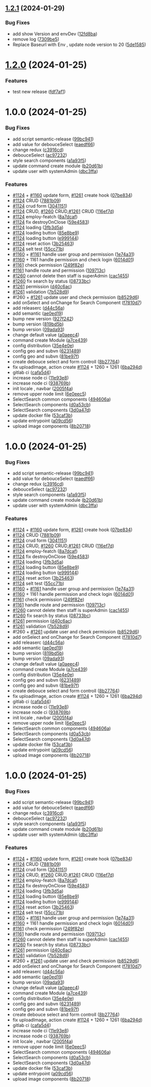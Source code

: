 ## [1.2.1](https://gitlab.com/worldtech-ltd/worldpharma-dashboard/compare/v1.2.0...v1.2.1) (2024-01-29)


### Bug Fixes

* add show Version and envDev ([12fd8ba](https://gitlab.com/worldtech-ltd/worldpharma-dashboard/commit/12fd8bad857e8024dfff0fbb6d925559f562ad1d))
* remove log ([7309be5](https://gitlab.com/worldtech-ltd/worldpharma-dashboard/commit/7309be54bd078bcd94289efde7cc04ea774f641e))
* Replace Baseurl with Env , update node version to 20 ([5de1585](https://gitlab.com/worldtech-ltd/worldpharma-dashboard/commit/5de15858a4d4e4fd02fba6879f6461ca2ad4449f))

# [1.2.0](https://gitlab.com/worldtech-ltd/worldpharma-dashboard/compare/v1.1.0...v1.2.0) (2024-01-25)


### Features

* test new release ([fdf7af1](https://gitlab.com/worldtech-ltd/worldpharma-dashboard/commit/fdf7af1e777069b7a14bca5abe49a4543a48db61))

# 1.0.0 (2024-01-25)


### Bug Fixes

* add script semantic-release ([99bc941](https://gitlab.com/worldtech-ltd/worldpharma-dashboard/commit/99bc941dfa65032ba750ccee68597cad5f86aa44))
* add value for debouceSelect ([eaedf66](https://gitlab.com/worldtech-ltd/worldpharma-dashboard/commit/eaedf663a51392e7364dfe99956d8ea68df58524))
* change redux ([c3916cd](https://gitlab.com/worldtech-ltd/worldpharma-dashboard/commit/c3916cd254c563b3d5375e7ab53d9fcb85ef429c))
* debouceSelect ([ac97232](https://gitlab.com/worldtech-ltd/worldpharma-dashboard/commit/ac972325227c843b027415547be7a0f815e8c76a))
* style search components ([a1a93f5](https://gitlab.com/worldtech-ltd/worldpharma-dashboard/commit/a1a93f5f802866b45a285403bac153cfedb02ee8))
* update command create module ([b20d61b](https://gitlab.com/worldtech-ltd/worldpharma-dashboard/commit/b20d61b2a3d50bca5a19895c14d97f3713737491))
* update user with systemAdmin ([dbc3ffa](https://gitlab.com/worldtech-ltd/worldpharma-dashboard/commit/dbc3ffa8933c0accdfb6a9be0480a98352b9ea68))


### Features

* [#1124](https://gitlab.com/worldtech-ltd/worldpharma-dashboard/issues/1124) +  [#1160](https://gitlab.com/worldtech-ltd/worldpharma-dashboard/issues/1160) update form, [#1261](https://gitlab.com/worldtech-ltd/worldpharma-dashboard/issues/1261) create hook ([07be834](https://gitlab.com/worldtech-ltd/worldpharma-dashboard/commit/07be8347b99f743d4d8e8d585c425e3fcbc93dba))
* [#1124](https://gitlab.com/worldtech-ltd/worldpharma-dashboard/issues/1124) CRUD ([7881b09](https://gitlab.com/worldtech-ltd/worldpharma-dashboard/commit/7881b097a60150f244780083c48d0c96e623e512))
* [#1124](https://gitlab.com/worldtech-ltd/worldpharma-dashboard/issues/1124) crud form ([3041151](https://gitlab.com/worldtech-ltd/worldpharma-dashboard/commit/304115196fb730520271a86a419cfe16312266f7))
* [#1124](https://gitlab.com/worldtech-ltd/worldpharma-dashboard/issues/1124) CRUD, [#1260](https://gitlab.com/worldtech-ltd/worldpharma-dashboard/issues/1260) CRUD,[#1261](https://gitlab.com/worldtech-ltd/worldpharma-dashboard/issues/1261) CRUD ([116ef7d](https://gitlab.com/worldtech-ltd/worldpharma-dashboard/commit/116ef7dc83254d145d42a533730b0f8073216700))
* [#1124](https://gitlab.com/worldtech-ltd/worldpharma-dashboard/issues/1124) employ-featch ([8a7dcaf](https://gitlab.com/worldtech-ltd/worldpharma-dashboard/commit/8a7dcafd96fab8a81188de08ded7073f9458a4da))
* [#1124](https://gitlab.com/worldtech-ltd/worldpharma-dashboard/issues/1124) fix destroyOnClose ([59e4583](https://gitlab.com/worldtech-ltd/worldpharma-dashboard/commit/59e45836e913e1aef0ff1a79ff572c5cc9ffd439))
* [#1124](https://gitlab.com/worldtech-ltd/worldpharma-dashboard/issues/1124) loading ([3fb3d5a](https://gitlab.com/worldtech-ltd/worldpharma-dashboard/commit/3fb3d5ab805d5e749c3c59cd3f43fdc1918ee5e8))
* [#1124](https://gitlab.com/worldtech-ltd/worldpharma-dashboard/issues/1124) loading button ([85e8be9](https://gitlab.com/worldtech-ltd/worldpharma-dashboard/commit/85e8be9997e3913dde04e6f7a1899b1c3a1d4ad4))
* [#1124](https://gitlab.com/worldtech-ltd/worldpharma-dashboard/issues/1124) loading button ([e999144](https://gitlab.com/worldtech-ltd/worldpharma-dashboard/commit/e99914408c0e9c85487f96e7169c0b2192580a46))
* [#1124](https://gitlab.com/worldtech-ltd/worldpharma-dashboard/issues/1124) reset action ([3b25463](https://gitlab.com/worldtech-ltd/worldpharma-dashboard/commit/3b254637bfc87fc33e2674cf0ccd819917e99b4a))
* [#1124](https://gitlab.com/worldtech-ltd/worldpharma-dashboard/issues/1124) selt test ([55cc71b](https://gitlab.com/worldtech-ltd/worldpharma-dashboard/commit/55cc71b69ec35eb233c2b98d7310505bdd388e7f))
* [#1160](https://gitlab.com/worldtech-ltd/worldpharma-dashboard/issues/1160) + [#1161](https://gitlab.com/worldtech-ltd/worldpharma-dashboard/issues/1161) handle user group and permission ([1e74a31](https://gitlab.com/worldtech-ltd/worldpharma-dashboard/commit/1e74a31fa24290ddd2d3c9334573b59a95cb85c5))
* [#1160](https://gitlab.com/worldtech-ltd/worldpharma-dashboard/issues/1160) + 1161 handle permission and check login ([6014d01](https://gitlab.com/worldtech-ltd/worldpharma-dashboard/commit/6014d0138311882287b49de643df84d6bd0c595e))
* [#1161](https://gitlab.com/worldtech-ltd/worldpharma-dashboard/issues/1161) check permission ([249f82e](https://gitlab.com/worldtech-ltd/worldpharma-dashboard/commit/249f82e93b66a9b0648fea85463637b68b57cf96))
* [#1161](https://gitlab.com/worldtech-ltd/worldpharma-dashboard/issues/1161) handle route and permission ([109713c](https://gitlab.com/worldtech-ltd/worldpharma-dashboard/commit/109713c3c95321f140d25aa970ffca85b1bd6206))
* [#1260](https://gitlab.com/worldtech-ltd/worldpharma-dashboard/issues/1260) cannot delete then staff is superAdmin ([cac1455](https://gitlab.com/worldtech-ltd/worldpharma-dashboard/commit/cac1455f91f1df4192574e5920dbc49a6557c9d0))
* [#1260](https://gitlab.com/worldtech-ltd/worldpharma-dashboard/issues/1260) fix search by status ([08733bc](https://gitlab.com/worldtech-ltd/worldpharma-dashboard/commit/08733bc3b6d8f115ed9ea8bb7a3032811fa5917c))
* [#1261](https://gitlab.com/worldtech-ltd/worldpharma-dashboard/issues/1261) permission ([d40c6ac](https://gitlab.com/worldtech-ltd/worldpharma-dashboard/commit/d40c6accc6ed030ae7e692738583156d948dc8f8))
* [#1261](https://gitlab.com/worldtech-ltd/worldpharma-dashboard/issues/1261) validation ([7b528d9](https://gitlab.com/worldtech-ltd/worldpharma-dashboard/commit/7b528d90d0e54066c5588d6060b0b258d3f698e4))
* #!260 + [#1261](https://gitlab.com/worldtech-ltd/worldpharma-dashboard/issues/1261) update user and check permission ([b8529d6](https://gitlab.com/worldtech-ltd/worldpharma-dashboard/commit/b8529d6c3ffa1d28ae6df942dde28d64e5e13436))
* add onSelect and onChange for Search Component ([f7810d7](https://gitlab.com/worldtech-ltd/worldpharma-dashboard/commit/f7810d7a1eb144a541b26cc74a3673106fe9df4a))
* add releaserc ([d44c56a](https://gitlab.com/worldtech-ltd/worldpharma-dashboard/commit/d44c56a2e40596333d93865cdf6c8d37d315d46f))
* add semantic ([ae0ed19](https://gitlab.com/worldtech-ltd/worldpharma-dashboard/commit/ae0ed19969a46e71f2510d4f90bf3218d085ef34))
* bump new version ([927f242](https://gitlab.com/worldtech-ltd/worldpharma-dashboard/commit/927f24219d01fff772311404e9c31fe7869f3d93))
* bump version ([819bd5b](https://gitlab.com/worldtech-ltd/worldpharma-dashboard/commit/819bd5bb3807085c704834f5c2804d4619ac1b02))
* bump version ([09ada93](https://gitlab.com/worldtech-ltd/worldpharma-dashboard/commit/09ada9324fe340d15f7f4fe4ba33953a2cf54306))
* change default value ([a0aeec4](https://gitlab.com/worldtech-ltd/worldpharma-dashboard/commit/a0aeec4274f2a6111225e549ef88456e03f5e997))
* command create Module ([a7ce439](https://gitlab.com/worldtech-ltd/worldpharma-dashboard/commit/a7ce439c88b08e158eacf71bb45dad7976c673ac))
* config distribution ([35e4e0e](https://gitlab.com/worldtech-ltd/worldpharma-dashboard/commit/35e4e0e46589d1f5ad12262cbd3c03c7ab7131db))
* config geo and subvn ([6231489](https://gitlab.com/worldtech-ltd/worldpharma-dashboard/commit/6231489a0b059c7550206906be9dbbc9597a310f))
* config geo and subvn ([81be97f](https://gitlab.com/worldtech-ltd/worldpharma-dashboard/commit/81be97fcadf4131f0783a77f84a5172bdea0ed46))
* create debouce select and form controll ([8b27764](https://gitlab.com/worldtech-ltd/worldpharma-dashboard/commit/8b2776480e10b57ec864a87cbc89581005415e6b))
* fix uploadImage, action create [#1124](https://gitlab.com/worldtech-ltd/worldpharma-dashboard/issues/1124) + 1260 + 1261 ([6ba294d](https://gitlab.com/worldtech-ltd/worldpharma-dashboard/commit/6ba294dbd2213c5a81f976af7a2d58590865b148))
* gitlab ci ([cafa5d4](https://gitlab.com/worldtech-ltd/worldpharma-dashboard/commit/cafa5d4cb92fb1406df01925bb2cb49a3305b88d))
* increase node ci ([11e93e8](https://gitlab.com/worldtech-ltd/worldpharma-dashboard/commit/11e93e85c916e426bc49ffab61685cc138a5060b))
* increase node ci ([938769b](https://gitlab.com/worldtech-ltd/worldpharma-dashboard/commit/938769b96850226dd3df6310728e0069e5035483))
* init locale , navbar ([2005f4a](https://gitlab.com/worldtech-ltd/worldpharma-dashboard/commit/2005f4ad8683f94239c17a4f23a18a7ff76cdd04))
* remove  upper node limit ([6e0eec5](https://gitlab.com/worldtech-ltd/worldpharma-dashboard/commit/6e0eec5fc25292ced95a691ce0a48a3468fdbf62))
* SelectSearch common components ([494606a](https://gitlab.com/worldtech-ltd/worldpharma-dashboard/commit/494606af1501c2f03963d8aa7b6c229d3c200c03))
* SelectSearch components ([d0a53cb](https://gitlab.com/worldtech-ltd/worldpharma-dashboard/commit/d0a53cbabc8af7dfb2d5dc6a6ab88c3abcbb662c))
* SelectSearch components ([3d0a47d](https://gitlab.com/worldtech-ltd/worldpharma-dashboard/commit/3d0a47d175c15844f11791a8d3b29d625fd456da))
* update docker file ([53caf3b](https://gitlab.com/worldtech-ltd/worldpharma-dashboard/commit/53caf3bcb20c556a9280d05155fefaa7420d5400))
* update entrypoint ([a09cd56](https://gitlab.com/worldtech-ltd/worldpharma-dashboard/commit/a09cd56049bfe55fdf7f211b1ea5e13047c378a1))
* upload image components ([8b20718](https://gitlab.com/worldtech-ltd/worldpharma-dashboard/commit/8b2071885436b8d04f56a2de0ca568b09316b4da))

# 1.0.0 (2024-01-25)


### Bug Fixes

* add script semantic-release ([99bc941](https://gitlab.com/worldtech-ltd/worldpharma-dashboard/commit/99bc941dfa65032ba750ccee68597cad5f86aa44))
* add value for debouceSelect ([eaedf66](https://gitlab.com/worldtech-ltd/worldpharma-dashboard/commit/eaedf663a51392e7364dfe99956d8ea68df58524))
* change redux ([c3916cd](https://gitlab.com/worldtech-ltd/worldpharma-dashboard/commit/c3916cd254c563b3d5375e7ab53d9fcb85ef429c))
* debouceSelect ([ac97232](https://gitlab.com/worldtech-ltd/worldpharma-dashboard/commit/ac972325227c843b027415547be7a0f815e8c76a))
* style search components ([a1a93f5](https://gitlab.com/worldtech-ltd/worldpharma-dashboard/commit/a1a93f5f802866b45a285403bac153cfedb02ee8))
* update command create module ([b20d61b](https://gitlab.com/worldtech-ltd/worldpharma-dashboard/commit/b20d61b2a3d50bca5a19895c14d97f3713737491))
* update user with systemAdmin ([dbc3ffa](https://gitlab.com/worldtech-ltd/worldpharma-dashboard/commit/dbc3ffa8933c0accdfb6a9be0480a98352b9ea68))


### Features

* [#1124](https://gitlab.com/worldtech-ltd/worldpharma-dashboard/issues/1124) +  [#1160](https://gitlab.com/worldtech-ltd/worldpharma-dashboard/issues/1160) update form, [#1261](https://gitlab.com/worldtech-ltd/worldpharma-dashboard/issues/1261) create hook ([07be834](https://gitlab.com/worldtech-ltd/worldpharma-dashboard/commit/07be8347b99f743d4d8e8d585c425e3fcbc93dba))
* [#1124](https://gitlab.com/worldtech-ltd/worldpharma-dashboard/issues/1124) CRUD ([7881b09](https://gitlab.com/worldtech-ltd/worldpharma-dashboard/commit/7881b097a60150f244780083c48d0c96e623e512))
* [#1124](https://gitlab.com/worldtech-ltd/worldpharma-dashboard/issues/1124) crud form ([3041151](https://gitlab.com/worldtech-ltd/worldpharma-dashboard/commit/304115196fb730520271a86a419cfe16312266f7))
* [#1124](https://gitlab.com/worldtech-ltd/worldpharma-dashboard/issues/1124) CRUD, [#1260](https://gitlab.com/worldtech-ltd/worldpharma-dashboard/issues/1260) CRUD,[#1261](https://gitlab.com/worldtech-ltd/worldpharma-dashboard/issues/1261) CRUD ([116ef7d](https://gitlab.com/worldtech-ltd/worldpharma-dashboard/commit/116ef7dc83254d145d42a533730b0f8073216700))
* [#1124](https://gitlab.com/worldtech-ltd/worldpharma-dashboard/issues/1124) employ-featch ([8a7dcaf](https://gitlab.com/worldtech-ltd/worldpharma-dashboard/commit/8a7dcafd96fab8a81188de08ded7073f9458a4da))
* [#1124](https://gitlab.com/worldtech-ltd/worldpharma-dashboard/issues/1124) fix destroyOnClose ([59e4583](https://gitlab.com/worldtech-ltd/worldpharma-dashboard/commit/59e45836e913e1aef0ff1a79ff572c5cc9ffd439))
* [#1124](https://gitlab.com/worldtech-ltd/worldpharma-dashboard/issues/1124) loading ([3fb3d5a](https://gitlab.com/worldtech-ltd/worldpharma-dashboard/commit/3fb3d5ab805d5e749c3c59cd3f43fdc1918ee5e8))
* [#1124](https://gitlab.com/worldtech-ltd/worldpharma-dashboard/issues/1124) loading button ([85e8be9](https://gitlab.com/worldtech-ltd/worldpharma-dashboard/commit/85e8be9997e3913dde04e6f7a1899b1c3a1d4ad4))
* [#1124](https://gitlab.com/worldtech-ltd/worldpharma-dashboard/issues/1124) loading button ([e999144](https://gitlab.com/worldtech-ltd/worldpharma-dashboard/commit/e99914408c0e9c85487f96e7169c0b2192580a46))
* [#1124](https://gitlab.com/worldtech-ltd/worldpharma-dashboard/issues/1124) reset action ([3b25463](https://gitlab.com/worldtech-ltd/worldpharma-dashboard/commit/3b254637bfc87fc33e2674cf0ccd819917e99b4a))
* [#1124](https://gitlab.com/worldtech-ltd/worldpharma-dashboard/issues/1124) selt test ([55cc71b](https://gitlab.com/worldtech-ltd/worldpharma-dashboard/commit/55cc71b69ec35eb233c2b98d7310505bdd388e7f))
* [#1160](https://gitlab.com/worldtech-ltd/worldpharma-dashboard/issues/1160) + [#1161](https://gitlab.com/worldtech-ltd/worldpharma-dashboard/issues/1161) handle user group and permission ([1e74a31](https://gitlab.com/worldtech-ltd/worldpharma-dashboard/commit/1e74a31fa24290ddd2d3c9334573b59a95cb85c5))
* [#1160](https://gitlab.com/worldtech-ltd/worldpharma-dashboard/issues/1160) + 1161 handle permission and check login ([6014d01](https://gitlab.com/worldtech-ltd/worldpharma-dashboard/commit/6014d0138311882287b49de643df84d6bd0c595e))
* [#1161](https://gitlab.com/worldtech-ltd/worldpharma-dashboard/issues/1161) check permission ([249f82e](https://gitlab.com/worldtech-ltd/worldpharma-dashboard/commit/249f82e93b66a9b0648fea85463637b68b57cf96))
* [#1161](https://gitlab.com/worldtech-ltd/worldpharma-dashboard/issues/1161) handle route and permission ([109713c](https://gitlab.com/worldtech-ltd/worldpharma-dashboard/commit/109713c3c95321f140d25aa970ffca85b1bd6206))
* [#1260](https://gitlab.com/worldtech-ltd/worldpharma-dashboard/issues/1260) cannot delete then staff is superAdmin ([cac1455](https://gitlab.com/worldtech-ltd/worldpharma-dashboard/commit/cac1455f91f1df4192574e5920dbc49a6557c9d0))
* [#1260](https://gitlab.com/worldtech-ltd/worldpharma-dashboard/issues/1260) fix search by status ([08733bc](https://gitlab.com/worldtech-ltd/worldpharma-dashboard/commit/08733bc3b6d8f115ed9ea8bb7a3032811fa5917c))
* [#1261](https://gitlab.com/worldtech-ltd/worldpharma-dashboard/issues/1261) permission ([d40c6ac](https://gitlab.com/worldtech-ltd/worldpharma-dashboard/commit/d40c6accc6ed030ae7e692738583156d948dc8f8))
* [#1261](https://gitlab.com/worldtech-ltd/worldpharma-dashboard/issues/1261) validation ([7b528d9](https://gitlab.com/worldtech-ltd/worldpharma-dashboard/commit/7b528d90d0e54066c5588d6060b0b258d3f698e4))
* #!260 + [#1261](https://gitlab.com/worldtech-ltd/worldpharma-dashboard/issues/1261) update user and check permission ([b8529d6](https://gitlab.com/worldtech-ltd/worldpharma-dashboard/commit/b8529d6c3ffa1d28ae6df942dde28d64e5e13436))
* add onSelect and onChange for Search Component ([f7810d7](https://gitlab.com/worldtech-ltd/worldpharma-dashboard/commit/f7810d7a1eb144a541b26cc74a3673106fe9df4a))
* add releaserc ([d44c56a](https://gitlab.com/worldtech-ltd/worldpharma-dashboard/commit/d44c56a2e40596333d93865cdf6c8d37d315d46f))
* add semantic ([ae0ed19](https://gitlab.com/worldtech-ltd/worldpharma-dashboard/commit/ae0ed19969a46e71f2510d4f90bf3218d085ef34))
* bump version ([819bd5b](https://gitlab.com/worldtech-ltd/worldpharma-dashboard/commit/819bd5bb3807085c704834f5c2804d4619ac1b02))
* bump version ([09ada93](https://gitlab.com/worldtech-ltd/worldpharma-dashboard/commit/09ada9324fe340d15f7f4fe4ba33953a2cf54306))
* change default value ([a0aeec4](https://gitlab.com/worldtech-ltd/worldpharma-dashboard/commit/a0aeec4274f2a6111225e549ef88456e03f5e997))
* command create Module ([a7ce439](https://gitlab.com/worldtech-ltd/worldpharma-dashboard/commit/a7ce439c88b08e158eacf71bb45dad7976c673ac))
* config distribution ([35e4e0e](https://gitlab.com/worldtech-ltd/worldpharma-dashboard/commit/35e4e0e46589d1f5ad12262cbd3c03c7ab7131db))
* config geo and subvn ([6231489](https://gitlab.com/worldtech-ltd/worldpharma-dashboard/commit/6231489a0b059c7550206906be9dbbc9597a310f))
* config geo and subvn ([81be97f](https://gitlab.com/worldtech-ltd/worldpharma-dashboard/commit/81be97fcadf4131f0783a77f84a5172bdea0ed46))
* create debouce select and form controll ([8b27764](https://gitlab.com/worldtech-ltd/worldpharma-dashboard/commit/8b2776480e10b57ec864a87cbc89581005415e6b))
* fix uploadImage, action create [#1124](https://gitlab.com/worldtech-ltd/worldpharma-dashboard/issues/1124) + 1260 + 1261 ([6ba294d](https://gitlab.com/worldtech-ltd/worldpharma-dashboard/commit/6ba294dbd2213c5a81f976af7a2d58590865b148))
* gitlab ci ([cafa5d4](https://gitlab.com/worldtech-ltd/worldpharma-dashboard/commit/cafa5d4cb92fb1406df01925bb2cb49a3305b88d))
* increase node ci ([11e93e8](https://gitlab.com/worldtech-ltd/worldpharma-dashboard/commit/11e93e85c916e426bc49ffab61685cc138a5060b))
* increase node ci ([938769b](https://gitlab.com/worldtech-ltd/worldpharma-dashboard/commit/938769b96850226dd3df6310728e0069e5035483))
* init locale , navbar ([2005f4a](https://gitlab.com/worldtech-ltd/worldpharma-dashboard/commit/2005f4ad8683f94239c17a4f23a18a7ff76cdd04))
* remove  upper node limit ([6e0eec5](https://gitlab.com/worldtech-ltd/worldpharma-dashboard/commit/6e0eec5fc25292ced95a691ce0a48a3468fdbf62))
* SelectSearch common components ([494606a](https://gitlab.com/worldtech-ltd/worldpharma-dashboard/commit/494606af1501c2f03963d8aa7b6c229d3c200c03))
* SelectSearch components ([d0a53cb](https://gitlab.com/worldtech-ltd/worldpharma-dashboard/commit/d0a53cbabc8af7dfb2d5dc6a6ab88c3abcbb662c))
* SelectSearch components ([3d0a47d](https://gitlab.com/worldtech-ltd/worldpharma-dashboard/commit/3d0a47d175c15844f11791a8d3b29d625fd456da))
* update docker file ([53caf3b](https://gitlab.com/worldtech-ltd/worldpharma-dashboard/commit/53caf3bcb20c556a9280d05155fefaa7420d5400))
* update entrypoint ([a09cd56](https://gitlab.com/worldtech-ltd/worldpharma-dashboard/commit/a09cd56049bfe55fdf7f211b1ea5e13047c378a1))
* upload image components ([8b20718](https://gitlab.com/worldtech-ltd/worldpharma-dashboard/commit/8b2071885436b8d04f56a2de0ca568b09316b4da))

# 1.0.0 (2024-01-25)


### Bug Fixes

* add script semantic-release ([99bc941](https://gitlab.com/worldtech-ltd/worldpharma-dashboard/commit/99bc941dfa65032ba750ccee68597cad5f86aa44))
* add value for debouceSelect ([eaedf66](https://gitlab.com/worldtech-ltd/worldpharma-dashboard/commit/eaedf663a51392e7364dfe99956d8ea68df58524))
* change redux ([c3916cd](https://gitlab.com/worldtech-ltd/worldpharma-dashboard/commit/c3916cd254c563b3d5375e7ab53d9fcb85ef429c))
* debouceSelect ([ac97232](https://gitlab.com/worldtech-ltd/worldpharma-dashboard/commit/ac972325227c843b027415547be7a0f815e8c76a))
* style search components ([a1a93f5](https://gitlab.com/worldtech-ltd/worldpharma-dashboard/commit/a1a93f5f802866b45a285403bac153cfedb02ee8))
* update command create module ([b20d61b](https://gitlab.com/worldtech-ltd/worldpharma-dashboard/commit/b20d61b2a3d50bca5a19895c14d97f3713737491))
* update user with systemAdmin ([dbc3ffa](https://gitlab.com/worldtech-ltd/worldpharma-dashboard/commit/dbc3ffa8933c0accdfb6a9be0480a98352b9ea68))


### Features

* [#1124](https://gitlab.com/worldtech-ltd/worldpharma-dashboard/issues/1124) +  [#1160](https://gitlab.com/worldtech-ltd/worldpharma-dashboard/issues/1160) update form, [#1261](https://gitlab.com/worldtech-ltd/worldpharma-dashboard/issues/1261) create hook ([07be834](https://gitlab.com/worldtech-ltd/worldpharma-dashboard/commit/07be8347b99f743d4d8e8d585c425e3fcbc93dba))
* [#1124](https://gitlab.com/worldtech-ltd/worldpharma-dashboard/issues/1124) CRUD ([7881b09](https://gitlab.com/worldtech-ltd/worldpharma-dashboard/commit/7881b097a60150f244780083c48d0c96e623e512))
* [#1124](https://gitlab.com/worldtech-ltd/worldpharma-dashboard/issues/1124) crud form ([3041151](https://gitlab.com/worldtech-ltd/worldpharma-dashboard/commit/304115196fb730520271a86a419cfe16312266f7))
* [#1124](https://gitlab.com/worldtech-ltd/worldpharma-dashboard/issues/1124) CRUD, [#1260](https://gitlab.com/worldtech-ltd/worldpharma-dashboard/issues/1260) CRUD,[#1261](https://gitlab.com/worldtech-ltd/worldpharma-dashboard/issues/1261) CRUD ([116ef7d](https://gitlab.com/worldtech-ltd/worldpharma-dashboard/commit/116ef7dc83254d145d42a533730b0f8073216700))
* [#1124](https://gitlab.com/worldtech-ltd/worldpharma-dashboard/issues/1124) employ-featch ([8a7dcaf](https://gitlab.com/worldtech-ltd/worldpharma-dashboard/commit/8a7dcafd96fab8a81188de08ded7073f9458a4da))
* [#1124](https://gitlab.com/worldtech-ltd/worldpharma-dashboard/issues/1124) fix destroyOnClose ([59e4583](https://gitlab.com/worldtech-ltd/worldpharma-dashboard/commit/59e45836e913e1aef0ff1a79ff572c5cc9ffd439))
* [#1124](https://gitlab.com/worldtech-ltd/worldpharma-dashboard/issues/1124) loading ([3fb3d5a](https://gitlab.com/worldtech-ltd/worldpharma-dashboard/commit/3fb3d5ab805d5e749c3c59cd3f43fdc1918ee5e8))
* [#1124](https://gitlab.com/worldtech-ltd/worldpharma-dashboard/issues/1124) loading button ([85e8be9](https://gitlab.com/worldtech-ltd/worldpharma-dashboard/commit/85e8be9997e3913dde04e6f7a1899b1c3a1d4ad4))
* [#1124](https://gitlab.com/worldtech-ltd/worldpharma-dashboard/issues/1124) loading button ([e999144](https://gitlab.com/worldtech-ltd/worldpharma-dashboard/commit/e99914408c0e9c85487f96e7169c0b2192580a46))
* [#1124](https://gitlab.com/worldtech-ltd/worldpharma-dashboard/issues/1124) reset action ([3b25463](https://gitlab.com/worldtech-ltd/worldpharma-dashboard/commit/3b254637bfc87fc33e2674cf0ccd819917e99b4a))
* [#1124](https://gitlab.com/worldtech-ltd/worldpharma-dashboard/issues/1124) selt test ([55cc71b](https://gitlab.com/worldtech-ltd/worldpharma-dashboard/commit/55cc71b69ec35eb233c2b98d7310505bdd388e7f))
* [#1160](https://gitlab.com/worldtech-ltd/worldpharma-dashboard/issues/1160) + [#1161](https://gitlab.com/worldtech-ltd/worldpharma-dashboard/issues/1161) handle user group and permission ([1e74a31](https://gitlab.com/worldtech-ltd/worldpharma-dashboard/commit/1e74a31fa24290ddd2d3c9334573b59a95cb85c5))
* [#1160](https://gitlab.com/worldtech-ltd/worldpharma-dashboard/issues/1160) + 1161 handle permission and check login ([6014d01](https://gitlab.com/worldtech-ltd/worldpharma-dashboard/commit/6014d0138311882287b49de643df84d6bd0c595e))
* [#1161](https://gitlab.com/worldtech-ltd/worldpharma-dashboard/issues/1161) check permission ([249f82e](https://gitlab.com/worldtech-ltd/worldpharma-dashboard/commit/249f82e93b66a9b0648fea85463637b68b57cf96))
* [#1161](https://gitlab.com/worldtech-ltd/worldpharma-dashboard/issues/1161) handle route and permission ([109713c](https://gitlab.com/worldtech-ltd/worldpharma-dashboard/commit/109713c3c95321f140d25aa970ffca85b1bd6206))
* [#1260](https://gitlab.com/worldtech-ltd/worldpharma-dashboard/issues/1260) cannot delete then staff is superAdmin ([cac1455](https://gitlab.com/worldtech-ltd/worldpharma-dashboard/commit/cac1455f91f1df4192574e5920dbc49a6557c9d0))
* [#1260](https://gitlab.com/worldtech-ltd/worldpharma-dashboard/issues/1260) fix search by status ([08733bc](https://gitlab.com/worldtech-ltd/worldpharma-dashboard/commit/08733bc3b6d8f115ed9ea8bb7a3032811fa5917c))
* [#1261](https://gitlab.com/worldtech-ltd/worldpharma-dashboard/issues/1261) permission ([d40c6ac](https://gitlab.com/worldtech-ltd/worldpharma-dashboard/commit/d40c6accc6ed030ae7e692738583156d948dc8f8))
* [#1261](https://gitlab.com/worldtech-ltd/worldpharma-dashboard/issues/1261) validation ([7b528d9](https://gitlab.com/worldtech-ltd/worldpharma-dashboard/commit/7b528d90d0e54066c5588d6060b0b258d3f698e4))
* #!260 + [#1261](https://gitlab.com/worldtech-ltd/worldpharma-dashboard/issues/1261) update user and check permission ([b8529d6](https://gitlab.com/worldtech-ltd/worldpharma-dashboard/commit/b8529d6c3ffa1d28ae6df942dde28d64e5e13436))
* add onSelect and onChange for Search Component ([f7810d7](https://gitlab.com/worldtech-ltd/worldpharma-dashboard/commit/f7810d7a1eb144a541b26cc74a3673106fe9df4a))
* add releaserc ([d44c56a](https://gitlab.com/worldtech-ltd/worldpharma-dashboard/commit/d44c56a2e40596333d93865cdf6c8d37d315d46f))
* add semantic ([ae0ed19](https://gitlab.com/worldtech-ltd/worldpharma-dashboard/commit/ae0ed19969a46e71f2510d4f90bf3218d085ef34))
* bump version ([09ada93](https://gitlab.com/worldtech-ltd/worldpharma-dashboard/commit/09ada9324fe340d15f7f4fe4ba33953a2cf54306))
* change default value ([a0aeec4](https://gitlab.com/worldtech-ltd/worldpharma-dashboard/commit/a0aeec4274f2a6111225e549ef88456e03f5e997))
* command create Module ([a7ce439](https://gitlab.com/worldtech-ltd/worldpharma-dashboard/commit/a7ce439c88b08e158eacf71bb45dad7976c673ac))
* config distribution ([35e4e0e](https://gitlab.com/worldtech-ltd/worldpharma-dashboard/commit/35e4e0e46589d1f5ad12262cbd3c03c7ab7131db))
* config geo and subvn ([6231489](https://gitlab.com/worldtech-ltd/worldpharma-dashboard/commit/6231489a0b059c7550206906be9dbbc9597a310f))
* config geo and subvn ([81be97f](https://gitlab.com/worldtech-ltd/worldpharma-dashboard/commit/81be97fcadf4131f0783a77f84a5172bdea0ed46))
* create debouce select and form controll ([8b27764](https://gitlab.com/worldtech-ltd/worldpharma-dashboard/commit/8b2776480e10b57ec864a87cbc89581005415e6b))
* fix uploadImage, action create [#1124](https://gitlab.com/worldtech-ltd/worldpharma-dashboard/issues/1124) + 1260 + 1261 ([6ba294d](https://gitlab.com/worldtech-ltd/worldpharma-dashboard/commit/6ba294dbd2213c5a81f976af7a2d58590865b148))
* gitlab ci ([cafa5d4](https://gitlab.com/worldtech-ltd/worldpharma-dashboard/commit/cafa5d4cb92fb1406df01925bb2cb49a3305b88d))
* increase node ci ([11e93e8](https://gitlab.com/worldtech-ltd/worldpharma-dashboard/commit/11e93e85c916e426bc49ffab61685cc138a5060b))
* increase node ci ([938769b](https://gitlab.com/worldtech-ltd/worldpharma-dashboard/commit/938769b96850226dd3df6310728e0069e5035483))
* init locale , navbar ([2005f4a](https://gitlab.com/worldtech-ltd/worldpharma-dashboard/commit/2005f4ad8683f94239c17a4f23a18a7ff76cdd04))
* remove  upper node limit ([6e0eec5](https://gitlab.com/worldtech-ltd/worldpharma-dashboard/commit/6e0eec5fc25292ced95a691ce0a48a3468fdbf62))
* SelectSearch common components ([494606a](https://gitlab.com/worldtech-ltd/worldpharma-dashboard/commit/494606af1501c2f03963d8aa7b6c229d3c200c03))
* SelectSearch components ([d0a53cb](https://gitlab.com/worldtech-ltd/worldpharma-dashboard/commit/d0a53cbabc8af7dfb2d5dc6a6ab88c3abcbb662c))
* SelectSearch components ([3d0a47d](https://gitlab.com/worldtech-ltd/worldpharma-dashboard/commit/3d0a47d175c15844f11791a8d3b29d625fd456da))
* update docker file ([53caf3b](https://gitlab.com/worldtech-ltd/worldpharma-dashboard/commit/53caf3bcb20c556a9280d05155fefaa7420d5400))
* update entrypoint ([a09cd56](https://gitlab.com/worldtech-ltd/worldpharma-dashboard/commit/a09cd56049bfe55fdf7f211b1ea5e13047c378a1))
* upload image components ([8b20718](https://gitlab.com/worldtech-ltd/worldpharma-dashboard/commit/8b2071885436b8d04f56a2de0ca568b09316b4da))
